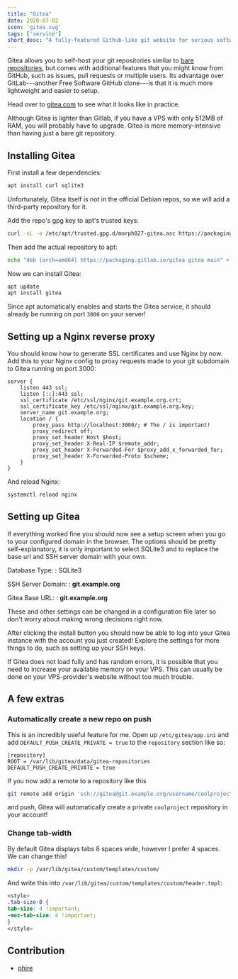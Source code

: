 ```yaml
---
title: "Gitea"
date: 2020-07-02
icon: 'gitea.svg'
tags: ['service']
short_desc: "A fully-featured Github-like git website for serious software projects and communities."
---
```



Gitea allows you to self-host your git repositories similar to [bare repositories](/git), but comes with additional features that you
might know from GitHub, such as issues, pull requests or multiple users.
Its advantage over GitLab---another Free Software GitHub clone---is that
it is much more lightweight and easier to setup.

Head over to [gitea.com](https://gitea.com) to see what it looks like in
practice.

Although Gitea is lighter than Gitlab, if you have a VPS with only 512MB
of RAM, you will probably have to upgrade. Gitea is more
memory-intensive than having just a bare git repository.

## Installing Gitea

First install a few dependencies:

```sh
apt install curl sqlite3
```

Unfortunately, Gitea itself is not in the official Debian repos, so we
will add a third-party repository for it.

Add the repo\'s gpg key to apt\'s trusted keys:

```sh
curl -sL -o /etc/apt/trusted.gpg.d/morph027-gitea.asc https://packaging.gitlab.io/gitea/gpg.key
```

Then add the actual repository to apt:

```sh
echo "deb [arch=amd64] https://packaging.gitlab.io/gitea gitea main" > /etc/apt/sources.list.d/morph027-gitea.list
```

Now we can install Gitea:

```sh
apt update
apt install gitea
```

Since apt automatically enables and starts the Gitea service, it should
already be running on port `3000` on your server!

## Setting up a Nginx reverse proxy

You should know how to generate SSL certificates and use Nginx by now.
Add this to your Nginx config to proxy requests made to your git
subdomain to Gitea running on port 3000:

```nginx
server {
	listen 443 ssl;
	listen [::]:443 ssl;
	ssl_certificate /etc/ssl/nginx/git.example.org.crt;
	ssl_certificate_key /etc/ssl/nginx/git.example.org.key;
	server_name git.example.org;
	location / {
		proxy_pass http://localhost:3000/; # The / is important!
		proxy_redirect off;
		proxy_set_header Host $host;
		proxy_set_header X-Real-IP $remote_addr;
		proxy_set_header X-Forwarded-For $proxy_add_x_forwarded_for;
		proxy_set_header X-Forwarded-Proto $scheme;
	}
}
```


And reload Nginx:

```sh
systemctl reload nginx
```

## Setting up Gitea

If everything worked fine you should now see a setup screen when you go
to your configured domain in the browser. The options should be pretty
self-explanatory, it is only important to select SQLite3 and to replace
the base url and SSH server domain with your own.

Database Type:
:   SQLite3

SSH Server Domain:
:   **git.example.org**

Gitea Base URL:
:   **git.example.org**

These and other settings can be changed in a configuration file later so
don\'t worry about making wrong decisions right now.

After clicking the install button you should now be able to log into
your Gitea instance with the account you just created! Explore the
settings for more things to do, such as setting up your SSH keys.

If Gitea does not load fully and has random errors, it is possible that
you need to increase your available memory on your VPS. This can usually
be done on your VPS-provider\'s website without too much trouble.

## A few extras

### Automatically create a new repo on push

This is an incredibly useful feature for me. Open up
`/etc/gitea/app.ini` and add `DEFAULT_PUSH_CREATE_PRIVATE = true` to the
`repository` section like so:

```systemd
[repository]
ROOT = /var/lib/gitea/data/gitea-repositories
DEFAULT_PUSH_CREATE_PRIVATE = true
```

If you now add a remote to a repository like this

```sh
git remote add origin 'ssh://gitea@git.example.org/username/coolproject.git'
```

and push, Gitea will automatically create a private `coolproject`
repository in your account!

### Change tab-width

By default Gitea displays tabs 8 spaces wide, however I prefer 4 spaces.
We can change this!

```sh
mkdir -p /var/lib/gitea/custom/templates/custom/
```

And write this into
`/var/lib/gitea/custom/templates/custom/header.tmpl`:

```css
<style>
.tab-size-8 {
tab-size: 4 !important;
-moz-tab-size: 4 !important;
}
</style>
```

## Contribution

-   [phire](https://phire.cc)
